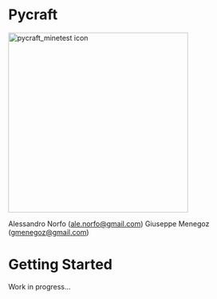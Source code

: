 # Pycraft
<img src="https://alessandronorfo.files.wordpress.com/2017/09/pycraft_minetest.png" alt="pycraft_minetest icon" height="360">

Alessandro Norfo (ale.norfo@gmail.com)
Giuseppe Menegoz (gmenegoz@gmail.com)

# Getting Started
Work in progress...
